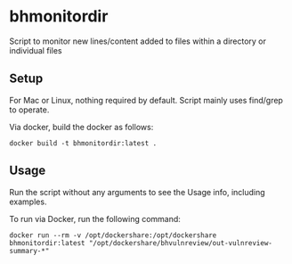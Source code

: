 # bhmonitordir
Script to monitor new lines/content added to files within a directory or individual files

## Setup
For Mac or Linux, nothing required by default. Script mainly uses find/grep to operate.

Via docker, build the docker as follows:
```
docker build -t bhmonitordir:latest .
```

## Usage
Run the script without any arguments to see the Usage info, including examples.

To run via Docker, run the following command:
```
docker run --rm -v /opt/dockershare:/opt/dockershare bhmonitordir:latest "/opt/dockershare/bhvulnreview/out-vulnreview-summary-*"
```
